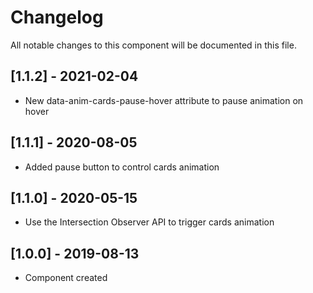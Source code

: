 # Changelog
All notable changes to this component will be documented in this file.

## [1.1.2] - 2021-02-04
- New data-anim-cards-pause-hover attribute to pause animation on hover

## [1.1.1] - 2020-08-05
- Added pause button to control cards animation

## [1.1.0] - 2020-05-15
- Use the Intersection Observer API to trigger cards animation

## [1.0.0] - 2019-08-13
- Component created
